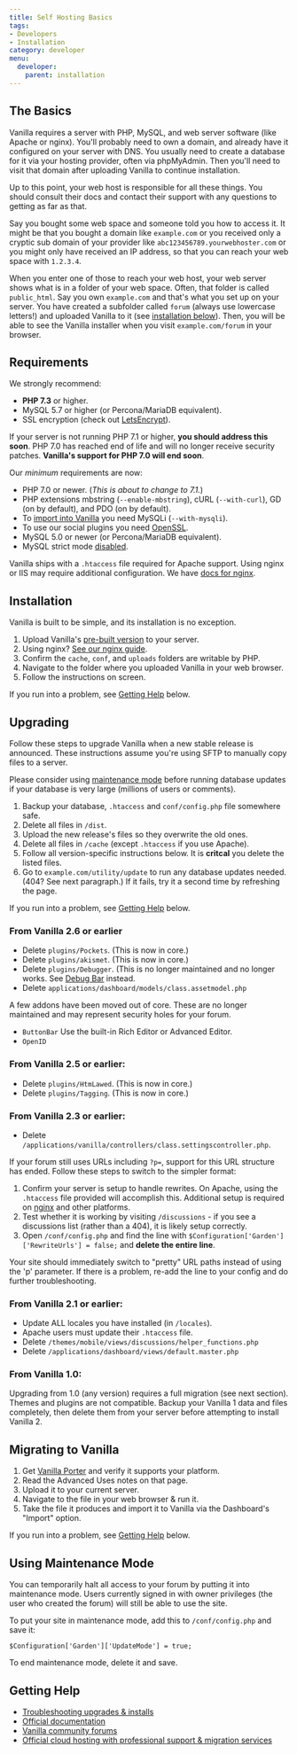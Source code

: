 ```yaml
---
title: Self Hosting Basics
tags:
- Developers
- Installation
category: developer
menu:
  developer:
    parent: installation
---
```


## The Basics

Vanilla requires a server with PHP, MySQL, and web server software (like Apache or nginx). You'll probably need to own a domain, and already have it configured on your server with DNS. You usually need to create a database for it via your hosting provider, often via phpMyAdmin. Then you'll need to visit that domain after uploading Vanilla to continue installation. 

Up to this point, your web host is responsible for all these things. You should consult their docs and contact their support with any questions to getting as far as that.

Say you bought some web space and someone told you how to access it. It might be that you bought a domain like `example.com` or you received only a cryptic sub domain of your provider like `abc123456789.yourwebhoster.com` or you might only have received an IP address, so that you can reach your web space with `1.2.3.4`.

When you enter one of those to reach your web host, your web server shows what is in a folder of your web space. Often, that folder is called `public_html`. Say you own `example.com` and that's what you set up on your server. You have created a subfolder called `forum` (always use lowercase letters!) and uploaded Vanilla to it (see [installation below](https://github.com/vanilla/vanilla/blob/master/README.md#installation)). Then, you will be able to see the Vanilla installer when you visit `example.com/forum` in your browser.

## Requirements

We strongly recommend:

*  **PHP 7.3** or higher.
*  MySQL 5.7 or higher (or Percona/MariaDB equivalent).
* SSL encryption (check out [LetsEncrypt](https://letsencrypt.org/)).

If your server is not running PHP 7.1 or higher, **you should address this soon**. PHP 7.0 has reached end of life and will no longer receive security patches. **Vanilla's support for PHP 7.0 will end soon**.

Our _minimum_ requirements are now:

* PHP 7.0 or newer. (_This is about to change to 7.1._)
* PHP extensions mbstring (`--enable-mbstring`), cURL (`--with-curl`), GD (on by default), and PDO (on by default).
* To [import into Vanilla](#migrating-to-vanilla) you need MySQLi (`--with-mysqli`).
* To use our social plugins you need [OpenSSL](http://php.net/manual/en/openssl.installation.php).
* MySQL 5.0 or newer (or Percona/MariaDB equivalent).
* MySQL strict mode [disabled](https://www.liquidweb.com/kb/how-to-disable-mysql-strict-mode/).

Vanilla ships with a `.htaccess` file required for Apache support. Using nginx or IIS may require additional configuration. We have [docs for nginx](https://docs.vanillaforums.com/developer/backend/server-nginx/).

## Installation

Vanilla is built to be simple, and its installation is no exception.

1. Upload Vanilla's [pre-built version](https://open.vanillaforums.com/addon/vanilla-core) to your server.
1. Using nginx? [See our nginx guide](https://docs.vanillaforums.com/developer/backend/server-nginx/).
1. Confirm the `cache`, `conf`, and `uploads` folders are writable by PHP.
1. Navigate to the folder where you uploaded Vanilla in your web browser.
1. Follow the instructions on screen.

If you run into a problem, see [Getting Help](#getting-help) below.

## Upgrading

Follow these steps to upgrade Vanilla when a new stable release is announced. These instructions assume you're using SFTP to manually copy files to a server.

Please consider using [maintenance mode](#using-maintenance-mode) before running database updates if your database is very large (millions of users or comments).

1. Backup your database, `.htaccess` and `conf/config.php` file somewhere safe.
1. Delete all files in `/dist`.
1. Upload the new release's files so they overwrite the old ones.
1. Delete all files in `/cache` (except `.htaccess` if you use Apache).
1. Follow all version-specific instructions below. It is **critcal** you delete the listed files.
1. Go to `example.com/utility/update` to run any database updates needed. (404? See next paragraph.) If it fails, try it a second time by refreshing the page.

If you run into a problem, see [Getting Help](#getting-help) below.

### From Vanilla 2.6 or earlier

* Delete `plugins/Pockets`. (This is now in core.) 
* Delete `plugins/akismet`. (This is now in core.)
* Delete `plugins/Debugger`. (This is no longer maintained and no longer works. See [Debug Bar](https://open.vanillaforums.com/addon/debugbar-plugin) instead.
* Delete `applications/dashboard/models/class.assetmodel.php`

A few addons have been moved out of core. These are no longer maintained and may represent security holes for your forum.

- `ButtonBar` Use the built-in Rich Editor or Advanced Editor.
- `OpenID`

### From Vanilla 2.5 or earlier:

* Delete `plugins/HtmLawed`. (This is now in core.)
* Delete `plugins/Tagging`. (This is now in core.)

### From Vanilla 2.3 or earlier:

* Delete `/applications/vanilla/controllers/class.settingscontroller.php`.

If your forum still uses URLs including `?p=`, support for this URL structure has ended. Follow these steps to switch to the simpler format:

1. Confirm your server is setup to handle rewrites. On Apache, using the `.htaccess` file provided will accomplish this. Additional setup is required on [nginx](https://docs.vanillaforums.com/developer/backend/server-nginx/) and other platforms. 
2. Test whether it is working by visiting `/discussions` - if you see a discussions list (rather than a 404), it is likely setup correctly. 
3. Open `/conf/config.php` and find the line with `$Configuration['Garden']['RewriteUrls'] = false;` and **delete the entire line**. 

Your site should immediately switch to "pretty" URL paths instead of using the 'p' parameter. If there is a problem, re-add the line to your config and do further troubleshooting.

### From Vanilla 2.1 or earlier:

* Update ALL locales you have installed (in `/locales`).
* Apache users must update their `.htaccess` file.
* Delete `/themes/mobile/views/discussions/helper_functions.php`
* Delete `/applications/dashboard/views/default.master.php`

### From Vanilla 1.0:

Upgrading from 1.0 (any version) requires a full migration (see next section). Themes and plugins are not compatible. Backup your Vanilla 1 data and files completely, then delete them from your server before attempting to install Vanilla 2.

## Migrating to Vanilla

1. Get [Vanilla Porter](https://open.vanillaforums.com/addon/porter-core) and verify it supports your platform.
1. Read the Advanced Uses notes on that page.
1. Upload it to your current server.
1. Navigate to the file in your web browser & run it.
1. Take the file it produces and import it to Vanilla via the Dashboard's "Import" option.

If you run into a problem, see [Getting Help](#getting-help) below.

## Using Maintenance Mode

You can temporarily halt all access to your forum by putting it into maintenance mode. Users currently signed in with owner privileges (the user who created the forum) will still be able to use the site.

To put your site in maintenance mode, add this to `/conf/config.php` and save it:

`$Configuration['Garden']['UpdateMode'] = true;`

To end maintenance mode, delete it and save.

## Getting Help

* [Troubleshooting upgrades & installs](http://docs.vanillaforums.com/developers/troubleshooting/)
* [Official documentation](http://docs.vanillaforums.com)
* [Vanilla community forums](https://open.vanillaforums.com/discussions)
* [Official cloud hosting with professional support & migration services](https://vanillaforums.com/plans)
